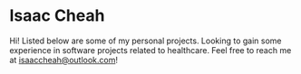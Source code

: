 # Isaac Cheah
Hi! Listed below are some of my personal projects.
Looking to gain some experience in software projects related to healthcare.
Feel free to reach me at <isaaccheah@outlook.com>!
